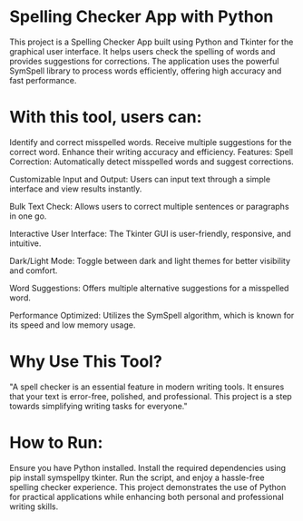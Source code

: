 # Spelling Checker App with Python
This project is a Spelling Checker App built using Python and Tkinter for the graphical user interface. It helps users check the spelling of words and provides suggestions for corrections. The application uses the powerful SymSpell library to process words efficiently, offering high accuracy and fast performance.

# With this tool, users can:

Identify and correct misspelled words.
Receive multiple suggestions for the correct word.
Enhance their writing accuracy and efficiency.
Features:
Spell Correction:
Automatically detect misspelled words and suggest corrections.

Customizable Input and Output:
Users can input text through a simple interface and view results instantly.

Bulk Text Check:
Allows users to correct multiple sentences or paragraphs in one go.

Interactive User Interface:
The Tkinter GUI is user-friendly, responsive, and intuitive.

Dark/Light Mode:
Toggle between dark and light themes for better visibility and comfort.

Word Suggestions:
Offers multiple alternative suggestions for a misspelled word.

Performance Optimized:
Utilizes the SymSpell algorithm, which is known for its speed and low memory usage.

# Why Use This Tool?
"A spell checker is an essential feature in modern writing tools. It ensures that your text is error-free, polished, and professional. This project is a step towards simplifying writing tasks for everyone."

# How to Run:
Ensure you have Python installed.
Install the required dependencies using pip install symspellpy tkinter.
Run the script, and enjoy a hassle-free spelling checker experience.
This project demonstrates the use of Python for practical applications while enhancing both personal and professional writing skills.






